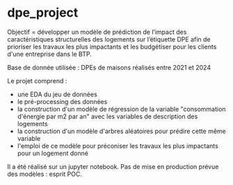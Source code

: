 # dpe_project

Objectif = développer un modèle de prédiction de l’impact des caractéristiques structurelles des logements sur l’étiquette DPE afin de prioriser les travaux les plus impactants et les budgétiser pour les clients d'une entreprise dans le BTP.

Base de donnée utilisée : DPEs de maisons réalisés entre 2021 et 2024

Le projet comprend :
- une EDA du jeu de données
- le pré-processing des données
- la construction d'un modèle de régression de la variable "consommation d'énergie par m2 par an" avec les variables de description des logements
- la construction d'un modèle d'arbres aléatoires pour prédire cette même variable
- l'emploi de ce modèle pour préconiser les travaux les plus impactants pour un logement donné

Il a été réalisé sur un jupyter notebook. Pas de mise en production prévue des modèles : esprit POC.
